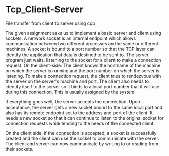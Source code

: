 # Tcp_Client-Server
File transfer from client to server using cpp

The given assignment asks us to implement a basic server and client using sockets.
A network socket is an internal endpoint which allows communication between two different processes
on the same or different machines.
A socket is bound to a port number so that the TCP layer can identify the application that data is
destined to be sent to.
The server program just waits, listening to the socket for a client to make a connection request.
On the client-side: The client knows the hostname of the machine on which the server is running and
the port number on which the server is listening. To make a connection request, the client tries to
rendezvous with the server on the server's machine and port. The client also needs to identify itself to
the server so it binds to a local port number that it will use during this connection. This is usually
assigned by the system.

If everything goes well, the server accepts the connection. Upon acceptance, the server gets a new
socket bound to the same local port and also has its remote endpoint set to the address and port of the
client. It needs a new socket so that it can continue to listen to the original socket for connection
requests while tending to the needs of the connected client.


On the client side, if the connection is accepted, a socket is successfully created and the client can use
the socket to communicate with the server.
The client and server can now communicate by writing to or reading from their sockets.
